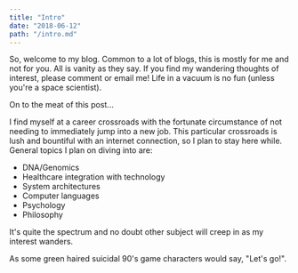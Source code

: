 ```yaml
---
title: "Intro"
date: "2018-06-12"
path: "/intro.md"
---
```

So, welcome to my blog. Common to a lot of blogs, this is mostly for me and not for you. All is vanity as they say. If you find my wandering thoughts of interest, please comment or email me! Life in a vacuum is no fun (unless you're a space scientist).

On to the meat of this post...

I find myself at a career crossroads with the fortunate circumstance of not needing to immediately jump into a new job. This particular crossroads is lush and bountiful with an internet connection, so I plan to stay here while. General topics I plan on diving into are:

* DNA/Genomics
* Healthcare integration with technology
* System architectures
* Computer languages
* Psychology
* Philosophy

It's quite the spectrum and no doubt other subject will creep in as my interest wanders.

As some green haired suicidal 90's game characters would say, "Let's go!".